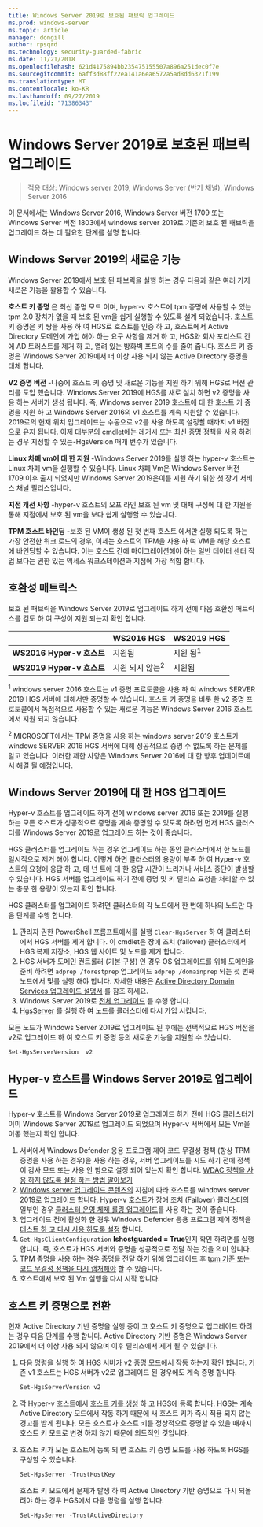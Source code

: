 ```yaml
---
title: Windows Server 2019로 보호된 패브릭 업그레이드
ms.prod: windows-server
ms.topic: article
manager: dongill
author: rpsqrd
ms.technology: security-guarded-fabric
ms.date: 11/21/2018
ms.openlocfilehash: 621d4175894bb235475155507a896a251dec0f7e
ms.sourcegitcommit: 6aff3d88ff22ea141a6ea6572a5ad8dd6321f199
ms.translationtype: MT
ms.contentlocale: ko-KR
ms.lasthandoff: 09/27/2019
ms.locfileid: "71386343"
---
```

# <a name="upgrade-a-guarded-fabric-to-windows-server-2019"></a>Windows Server 2019로 보호된 패브릭 업그레이드

> 적용 대상: Windows server 2019, Windows Server (반기 채널), Windows Server 2016

이 문서에서는 Windows Server 2016, Windows Server 버전 1709 또는 Windows Server 버전 1803에서 windows server 2019로 기존의 보호 된 패브릭을 업그레이드 하는 데 필요한 단계를 설명 합니다.

## <a name="whats-new-in-windows-server-2019"></a>Windows Server 2019의 새로운 기능

Windows Server 2019에서 보호 된 패브릭을 실행 하는 경우 다음과 같은 여러 가지 새로운 기능을 활용할 수 있습니다.

**호스트 키 증명** 은 최신 증명 모드 이며, hyper-v 호스트에 tpm 증명에 사용할 수 있는 tpm 2.0 장치가 없을 때 보호 된 vm을 쉽게 실행할 수 있도록 설계 되었습니다. 호스트 키 증명은 키 쌍을 사용 하 여 HGS로 호스트를 인증 하 고, 호스트에서 Active Directory 도메인에 가입 해야 하는 요구 사항을 제거 하 고, HGS와 회사 포리스트 간에 AD 트러스트를 제거 하 고, 열려 있는 방화벽 포트의 수를 줄여 줍니다. 호스트 키 증명은 Windows Server 2019에서 더 이상 사용 되지 않는 Active Directory 증명을 대체 합니다.

**V2 증명 버전** -나중에 호스트 키 증명 및 새로운 기능을 지원 하기 위해 HGS로 버전 관리를 도입 했습니다. Windows Server 2019에 HGS를 새로 설치 하면 v2 증명을 사용 하는 서버가 생성 됩니다. 즉, Windows server 2019 호스트에 대 한 호스트 키 증명을 지원 하 고 Windows Server 2016의 v1 호스트를 계속 지원할 수 있습니다. 2019로의 현재 위치 업그레이드는 수동으로 v2를 사용 하도록 설정할 때까지 v1 버전으로 유지 됩니다. 이제 대부분의 cmdlet에는 레거시 또는 최신 증명 정책을 사용 하려는 경우 지정할 수 있는-HgsVersion 매개 변수가 있습니다.

**Linux 차폐 vm에 대 한 지원** -Windows Server 2019를 실행 하는 hyper-v 호스트는 Linux 차폐 vm을 실행할 수 있습니다. Linux 차폐 Vm은 Windows Server 버전 1709 이후 출시 되었지만 Windows Server 2019은이를 지원 하기 위한 첫 장기 서비스 채널 릴리스입니다.

**지점 개선 사항** -hyper-v 호스트의 오프 라인 보호 된 vm 및 대체 구성에 대 한 지원을 통해 지점에서 보호 된 vm을 보다 쉽게 실행할 수 있습니다.

**TPM 호스트 바인딩** -보호 된 VM이 생성 된 첫 번째 호스트 에서만 실행 되도록 하는 가장 안전한 워크 로드의 경우, 이제는 호스트의 TPM을 사용 하 여 VM을 해당 호스트에 바인딩할 수 있습니다. 이는 호스트 간에 마이그레이션해야 하는 일반 데이터 센터 작업 보다는 권한 있는 액세스 워크스테이션과 지점에 가장 적합 합니다.

## <a name="compatibility-matrix"></a>호환성 매트릭스

보호 된 패브릭을 Windows Server 2019로 업그레이드 하기 전에 다음 호환성 매트릭스를 검토 하 여 구성이 지원 되는지 확인 합니다.

|  | WS2016 HGS | WS2019 HGS|
|---|---|---|
|**WS2016 Hyper-v 호스트** | 지원됨 | 지원 됨<sup>1</sup>|
|**WS2019 Hyper-v 호스트** | 지원 되지 않는<sup>2</sup> | 지원됨|

<sup>1</sup> windows server 2016 호스트는 v1 증명 프로토콜을 사용 하 여 windows SERVER 2019 HGS 서버에 대해서만 증명할 수 있습니다. 호스트 키 증명을 비롯 한 v2 증명 프로토콜에서 독점적으로 사용할 수 있는 새로운 기능은 Windows Server 2016 호스트에서 지원 되지 않습니다.

<sup>2</sup> MICROSOFT에서는 TPM 증명을 사용 하는 windows server 2019 호스트가 windows SERVER 2016 HGS 서버에 대해 성공적으로 증명 수 없도록 하는 문제를 알고 있습니다. 이러한 제한 사항은 Windows Server 2016에 대 한 향후 업데이트에서 해결 될 예정입니다.

## <a name="upgrade-hgs-to-windows-server-2019"></a>Windows Server 2019에 대 한 HGS 업그레이드

Hyper-v 호스트를 업그레이드 하기 전에 windows server 2016 또는 2019를 실행 하는 모든 호스트가 성공적으로 증명을 계속 증명할 수 있도록 하려면 먼저 HGS 클러스터를 Windows Server 2019로 업그레이드 하는 것이 좋습니다.

HGS 클러스터를 업그레이드 하는 경우 업그레이드 하는 동안 클러스터에서 한 노드를 일시적으로 제거 해야 합니다. 이렇게 하면 클러스터의 용량이 부족 하 여 Hyper-v 호스트의 요청에 응답 하 고, 테 넌 트에 대 한 응답 시간이 느리거나 서비스 중단이 발생할 수 있습니다. HGS 서버를 업그레이드 하기 전에 증명 및 키 릴리스 요청을 처리할 수 있는 충분 한 용량이 있는지 확인 합니다.

HGS 클러스터를 업그레이드 하려면 클러스터의 각 노드에서 한 번에 하나의 노드만 다음 단계를 수행 합니다.

1.  관리자 권한 PowerShell 프롬프트에서를 실행 `Clear-HgsServer` 하 여 클러스터에서 HGS 서버를 제거 합니다. 이 cmdlet은 장애 조치 (failover) 클러스터에서 HGS 복제 저장소, HGS 웹 사이트 및 노드를 제거 합니다.
2.  HGS 서버가 도메인 컨트롤러 (기본 구성) 인 경우 OS 업그레이드를 위해 도메인을 준비 하려면 `adprep /forestprep` 업그레이드 `adprep /domainprep` 되는 첫 번째 노드에서 및를 실행 해야 합니다. 자세한 내용은 [Active Directory Domain Services 업그레이드 설명서](https://docs.microsoft.com/windows-server/identity/ad-ds/deploy/upgrade-domain-controllers#supported-in-place-upgrade-paths) 를 참조 하세요.
3.  Windows Server 2019로 [전체 업그레이드](../../get-started-19/install-upgrade-migrate-19.md) 를 수행 합니다.
4.  [HgsServer](guarded-fabric-configure-additional-hgs-nodes.md) 를 실행 하 여 노드를 클러스터에 다시 가입 시킵니다.

모든 노드가 Windows Server 2019로 업그레이드 된 후에는 선택적으로 HGS 버전을 v2로 업그레이드 하 여 호스트 키 증명 등의 새로운 기능을 지원할 수 있습니다.

```powershell
Set-HgsServerVersion  v2
```

## <a name="upgrade-hyper-v-hosts-to-windows-server-2019"></a>Hyper-v 호스트를 Windows Server 2019로 업그레이드

Hyper-v 호스트를 Windows Server 2019로 업그레이드 하기 전에 HGS 클러스터가 이미 Windows Server 2019로 업그레이드 되었으며 Hyper-v 서버에서 모든 Vm을 이동 했는지 확인 합니다.

1.  서버에서 Windows Defender 응용 프로그램 제어 코드 무결성 정책 (항상 TPM 증명을 사용 하는 경우)을 사용 하는 경우, 서버 업그레이드를 시도 하기 전에 정책이 감사 모드 또는 사용 안 함으로 설정 되어 있는지 확인 합니다. [WDAC 정책을 사용 하지 않도록 설정 하는 방법 알아보기](https://docs.microsoft.com/windows/security/threat-protection/windows-defender-application-control/disable-windows-defender-application-control-policies)
2.  [Windows server 업그레이드 콘텐츠의](../../upgrade/upgrade-overview.md) 지침에 따라 호스트를 windows server 2019로 업그레이드 합니다. Hyper-v 호스트가 장애 조치 (Failover) 클러스터의 일부인 경우 [클러스터 운영 체제 롤링 업그레이드](../../failover-clustering/Cluster-Operating-System-Rolling-Upgrade.md)를 사용 하는 것이 좋습니다.
3.  업그레이드 전에 활성화 한 경우 Windows Defender 응용 프로그램 제어 정책을 [테스트 하 고 다시 사용 하도록 설정](https://docs.microsoft.com/windows/security/threat-protection/windows-defender-application-control/audit-windows-defender-application-control-policies) 합니다.
4.  `Get-HgsClientConfiguration` **Ishostguarded = True**인지 확인 하려면를 실행 합니다. 즉, 호스트가 HGS 서버와 증명을 성공적으로 전달 하는 것을 의미 합니다.
5.  TPM 증명을 사용 하는 경우 증명을 전달 하기 위해 업그레이드 후 [tpm 기준 또는 코드 무결성 정책을 다시 캡처해야](guarded-fabric-add-host-information-for-tpm-trusted-attestation.md) 할 수 있습니다.
6.  호스트에서 보호 된 Vm 실행을 다시 시작 합니다.

## <a name="switch-to-host-key-attestation"></a>호스트 키 증명으로 전환

현재 Active Directory 기반 증명을 실행 중이 고 호스트 키 증명으로 업그레이드 하려는 경우 다음 단계를 수행 합니다. Active Directory 기반 증명은 Windows Server 2019에서 더 이상 사용 되지 않으며 이후 릴리스에서 제거 될 수 있습니다.

1.  다음 명령을 실행 하 여 HGS 서버가 v2 증명 모드에서 작동 하는지 확인 합니다. 기존 v1 호스트는 HGS 서버가 v2로 업그레이드 된 경우에도 계속 증명 합니다.

    ```powershell
    Set-HgsServerVersion v2
    ```

2.  각 Hyper-v 호스트에서 [호스트 키를 생성](guarded-fabric-create-host-key.md) 하 고 HGS에 등록 합니다. HGS는 계속 Active Directory 모드에서 작동 하기 때문에 새 호스트 키가 즉시 적용 되지 않는 경고를 받게 됩니다. 모든 호스트가 호스트 키를 정상적으로 증명할 수 있을 때까지 호스트 키 모드로 변경 하지 않기 때문에 의도적인 것입니다.

3.  호스트 키가 모든 호스트에 등록 되 면 호스트 키 증명 모드를 사용 하도록 HGS를 구성할 수 있습니다.

    ```powershell
    Set-HgsServer -TrustHostKey
    ```

    호스트 키 모드에서 문제가 발생 하 여 Active Directory 기반 증명으로 다시 되돌려야 하는 경우 HGS에서 다음 명령을 실행 합니다.

    ```powershell
    Set-HgsServer -TrustActiveDirectory
    ```